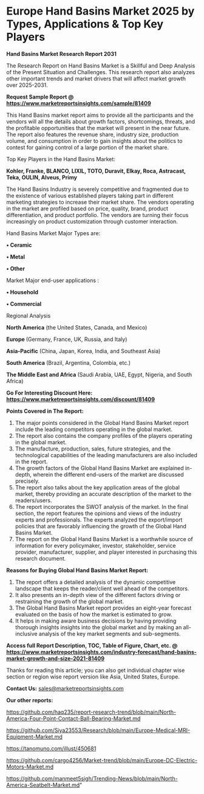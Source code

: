  # Europe Hand Basins Market 2025 by Types, Applications & Top Key Players

<strong>Hand Basins Market Research Report 2031</strong>

The Research Report on Hand Basins Market is a Skillful and Deep Analysis of the Present Situation and Challenges. This research report also analyzes other important trends and market drivers that will affect market growth over 2025-2031.

<strong>Request Sample Report @ <a href=https://www.marketreportsinsights.com/sample/81409>https://www.marketreportsinsights.com/sample/81409</a></strong>

This Hand Basins market report aims to provide all the participants and the vendors will all the details about growth factors, shortcomings, threats, and the profitable opportunities that the market will present in the near future. The report also features the revenue share, industry size, production volume, and consumption in order to gain insights about the politics to contest for gaining control of a large portion of the market share.

Top Key Players in the Hand Basins Market:

<strong>Kohler, Franke, BLANCO, LIXIL, TOTO, Duravit, Elkay, Roca, Astracast, Teka, OULIN, Alveus, Primy</strong>

The Hand Basins Industry is severely competitive and fragmented due to the existence of various established players taking part in different marketing strategies to increase their market share. The vendors operating in the market are profiled based on price, quality, brand, product differentiation, and product portfolio. The vendors are turning their focus increasingly on product customization through customer interaction.

Hand Basins Market Major Types are:

<strong>• Ceramic

• Metal

• Other</strong>

Market Major end-user applications :

<strong>• Household

• Commercial</strong>

Regional Analysis

</u><strong><b>North America</b></strong> (the United States, Canada, and Mexico)

<strong><b>Europe </b></strong>(Germany, France, UK, Russia, and Italy)

<strong><b>Asia-Pacific</b></strong> (China, Japan, Korea, India, and Southeast Asia)

<strong><b>South America</b></strong> (Brazil, Argentina, Colombia, etc.)

<strong><b>The Middle East and Africa</b></strong> (Saudi Arabia, UAE, Egypt, Nigeria, and South Africa)

<strong>Go For Interesting Discount Here: <a href=https://www.marketreportsinsights.com/discount/81409>https://www.marketreportsinsights.com/discount/81409</a></strong>

<strong>Points Covered in The Report:</strong>
<ol>
  <li>The major points considered in the Global Hand Basins Market report include the leading competitors operating in the global market.</li>
  <li>The report also contains the company profiles of the players operating in the global market.</li>
  <li>The manufacture, production, sales, future strategies, and the technological capabilities of the leading manufacturers are also included in the report.</li>
  <li>The growth factors of the Global Hand Basins Market are explained in-depth, wherein the different end-users of the market are discussed precisely.</li>
  <li>The report also talks about the key application areas of the global market, thereby providing an accurate description of the market to the readers/users.</li>
  <li>The report incorporates the SWOT analysis of the market. In the final section, the report features the opinions and views of the industry experts and professionals. The experts analyzed the export/import policies that are favorably influencing the growth of the Global Hand Basins Market.</li>
  <li>The report on the Global Hand Basins Market is a worthwhile source of information for every policymaker, investor, stakeholder, service provider, manufacturer, supplier, and player interested in purchasing this research document.</li>
</ol>
<strong>Reasons for Buying Global Hand Basins Market Report:</strong>

<ol>
  <li>The report offers a detailed analysis of the dynamic competitive landscape that keeps the reader/client well ahead of the competitors.</li>
  <li>It also presents an in-depth view of the different factors driving or restraining the growth of the global market.</li>
  <li>The Global Hand Basins Market report provides an eight-year forecast evaluated on the basis of how the market is estimated to grow.</li>
  <li>It helps in making aware business decisions by having providing thorough insights insights into the global market and by making an all-inclusive analysis of the key market segments and sub-segments.</li>
</ol>
<strong>Access full Report Description, TOC, Table of Figure, Chart, etc. @ <a href=https://www.marketreportsinsights.com/industry-forecast/hand-basins-market-growth-and-size-2021-81409>https://www.marketreportsinsights.com/industry-forecast/hand-basins-market-growth-and-size-2021-81409</a></strong>


Thanks for reading this article; you can also get individual chapter wise section or region wise report version like Asia, United States, Europe.

<strong>Contact Us:</strong>
sales@marketreportsinsights.com

<strong>Our other reports:</strong>

<a href=https://github.com/haq235/report-research-trend/blob/main/North-America-Four-Point-Contact-Ball-Bearing-Market.md>https://github.com/haq235/report-research-trend/blob/main/North-America-Four-Point-Contact-Ball-Bearing-Market.md</a>

<a href=https://github.com/Siya23553/Research/blob/main/Europe-Medical-MRI-Equipment-Market.md>https://github.com/Siya23553/Research/blob/main/Europe-Medical-MRI-Equipment-Market.md</a>

<a href=https://tanomuno.com/illust/450681>https://tanomuno.com/illust/450681</a>

<a href=https://github.com/cargo4256/Market-trend/blob/main/Europe-DC-Electric-Motors-Market.md>https://github.com/cargo4256/Market-trend/blob/main/Europe-DC-Electric-Motors-Market.md</a>

<a href=https://github.com/manmeet5sigh/Trending-News/blob/main/North-America-Seatbelt-Market.md>https://github.com/manmeet5sigh/Trending-News/blob/main/North-America-Seatbelt-Market.md</a>"
